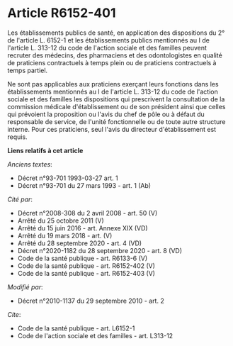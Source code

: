 # Article R6152-401

Les établissements publics de santé, en application des dispositions du 2° de l'article L. 6152-1 et les établissements
publics mentionnés au I de l'article L. 313-12 du code de l'action sociale et des familles peuvent recruter des médecins, des
pharmaciens et des odontologistes en qualité de praticiens contractuels à temps plein ou de praticiens contractuels à temps
partiel. 

Ne sont pas applicables aux praticiens exerçant leurs fonctions dans les établissements mentionnés au I de l'article L.
313-12 du code de l'action sociale et des familles les dispositions qui prescrivent la consultation de la commission médicale
d'établissement ou de son président ainsi que celles qui prévoient la proposition ou l'avis du chef de pôle ou à défaut du
responsable de service, de l'unité fonctionnelle ou de toute autre structure interne. Pour ces praticiens, seul l'avis du
directeur d'établissement est requis.

**Liens relatifs à cet article**

_Anciens textes_:

  - Décret n°93-701 1993-03-27 art. 1
  - Décret n°93-701 du 27 mars 1993 - art. 1 (Ab)

_Cité par_:

  - Décret n°2008-308 du 2 avril 2008 - art. 50 (V)
  - Arrêté du 25 octobre 2011 (V)
  - Arrêté du 15 juin 2016 - art. Annexe XIX (VD)
  - Arrêté du 19 mars 2018 - art. (V)
  - Arrêté du 28 septembre 2020 - art. 4 (VD)
  - Décret n°2020-1182 du 28 septembre 2020 - art. 8 (VD)
  - Code de la santé publique - art. R6133-6 (V)
  - Code de la santé publique - art. R6152-402 (V)
  - Code de la santé publique - art. R6152-403 (V)

_Modifié par_:

  - Décret n°2010-1137 du 29 septembre 2010 - art. 2

_Cite_:

  - Code de la santé publique - art. L6152-1
  - Code de l'action sociale et des familles - art. L313-12
